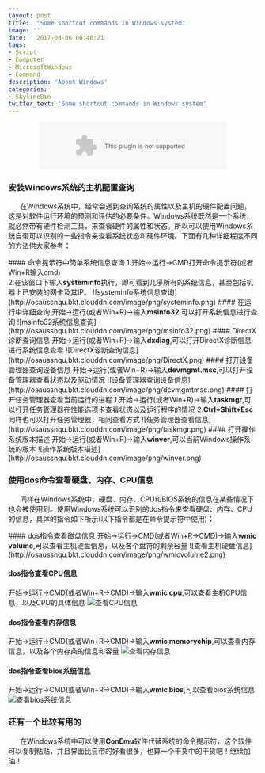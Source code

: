 ```yaml
---
layout: post
title:  "Some shortcut commands in Windows system"
image: ''
date:   2017-08-06 00:40:21
tags:
- Script
- Computer
- MicrosoftWindows
- Command
description: 'About Windows'
categories:
- SkylineBin
twitter_text: 'Some shortcut commands in Windows system'
---
```


<div style="margin: 0px auto;text-align: center;">
<embed src="//music.163.com/style/swf/widget.swf?sid=28875230&type=2&auto=1&width=320&height=66" width="380" height="96"  allowNetworking="all">
</div>

### 安装Windows系统的主机配置查询
<p>&nbsp;&nbsp;&nbsp;&nbsp;&nbsp;&nbsp;在Windows系统中，经常会遇到查询系统的属性以及主机的硬件配置问题，这是对软件运行环境的预测和评估的必要条件。Windows系统既然是一个系统，就必然带有硬件检测工具，来查看硬件的属性和状态。所以可以使用Windows系统自带可以识别的一些指令来查看系统状态和硬件环境。下面有几种详细程度不同的方法供大家参考<strong>：</strong></p>
#### 命令提示符中简单系统信息查询
1.开始→运行→CMD打开命令提示符(或者Win+R输入cmd)<br />
2.在该窗口下输入<strong>systeminfo</strong>执行，即可看到几乎所有的系统信息，甚至包括机器上已安装的网卡及其IP。
![systeminfo系统信息查询](http://osaussnqu.bkt.clouddn.com/image/png/systeminfo.png)
#### 在运行中详细查询
开始→运行(或者Win+R)→输入<strong>msinfo32</strong>,可以打开系统信息进行查询
![msinfo32系统信息查询](http://osaussnqu.bkt.clouddn.com/image/png/msinfo32.png)
#### DirectX诊断查询信息
开始→运行(或者Win+R)→输入<strong>dxdiag</strong>,可以打开DirectX诊断信息进行系统信息查看
![DirectX诊断查询信息](http://osaussnqu.bkt.clouddn.com/image/png/DirectX.png)
#### 打开设备管理器查询设备信息
开始→运行(或者Win+R)→输入<strong>devmgmt.msc</strong>,可以打开设备管理器查看状态以及驱动情况
![设备管理器查询设备信息](http://osaussnqu.bkt.clouddn.com/image/png/devmgmtmsc.png)
#### 打开任务管理器查看当前运行的进程
1.开始→运行(或者Win+R)→输入<strong>taskmgr</strong>,可以打开任务管理器在性能选项卡查看状态以及运行程序的情况
2.<strong>Ctrl+Shift+Esc</strong>同样也可以打开任务管理器，相同查看方式
![任务管理器查看信息](http://osaussnqu.bkt.clouddn.com/image/png/taskmgr.png)
#### 打开操作系统版本描述
开始→运行(或者Win+R)→输入<strong>winver</strong>,可以当前Windows操作系统的版本
![操作系统版本描述](http://osaussnqu.bkt.clouddn.com/image/png/winver.png)

### 使用dos命令查看硬盘、内存、CPU信息
<p>&nbsp;&nbsp;&nbsp;&nbsp;&nbsp;&nbsp;同样在Windows系统中，硬盘、内存、CPU和BIOS系统的信息在某些情况下也会被使用到。使用Windows系统可以识别的dos指令来查看硬盘、内存、CPU的信息，具体的指令如下所示(以下指令都是在命令提示符中使用)<strong>：</strong></p>
#### dos指令查看磁盘信息
开始→运行→CMD(或者Win+R→CMD)→输入<strong>wmic volume</strong>,可以查看主机硬盘信息，以及各个盘符的剩余容量
![查看主机硬盘信息](http://osaussnqu.bkt.clouddn.com/image/png/wmicvolume2.png)

#### dos指令查看CPU信息
开始→运行→CMD(或者Win+R→CMD)→输入<strong>wmic cpu</strong>,可以查看主机CPU信息，以及CPU的具体信息
![查看CPU信息](http://osaussnqu.bkt.clouddn.com/image/png/wmiccpu2.png)

#### dos指令查看内存信息
开始→运行→CMD(或者Win+R→CMD)→输入<strong>wmic memorychip</strong>,可以查看内存信息，以及各个内存条的信息和容量
![查看内存信息](http://osaussnqu.bkt.clouddn.com/image/png/wmicmemorychip.png)

#### dos指令查看bios系统信息
开始→运行→CMD(或者Win+R→CMD)→输入<strong>wmic bios</strong>,可以查看bios系统信息
![查看bios系统信息](http://osaussnqu.bkt.clouddn.com/image/png/wmicbios.png)


### 还有一个比较有用的
<p>&nbsp;&nbsp;&nbsp;&nbsp;&nbsp;&nbsp;在Windows系统中可以使用<strong>ConEmu</strong>软件代替系统的命令提示符，这个软件可以复制粘贴，并且界面比自带的好看很多，也算一个干货中的干货吧！继续加油！</p>